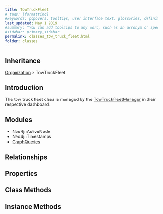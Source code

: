 ```yaml
---
title: TowTruckFleet
# tags: [formatting]
#keywords: popovers, tooltips, user interface text, glossaries, definitions
last_updated: May 1 2019
#summary: "You can add tooltips to any word, such as an acronym or specialized term. Tooltips work well for glossary definitions, because you don't have to keep repeating the definition, nor do you assume the reader already knows the word's meaning."
#sidebar: primary_sidebar
permalink: classes_tow_truck_fleet.html
folder: classes
---
```


## Inheritance

[Organization](/classes_organization) > TowTruckFleet

## Introduction

The tow truck fleet class is managed by the [TowTruckFleetManager](/classes_tow_truck_fleet_manager) in their respective dashboard.

## Modules

* Neo4j::ActiveNode
* Neo4j::Timestamps
* [GraphQueries](/modules_graph_queries.html)

## Relationships

## Properties

## Class Methods

## Instance Methods
